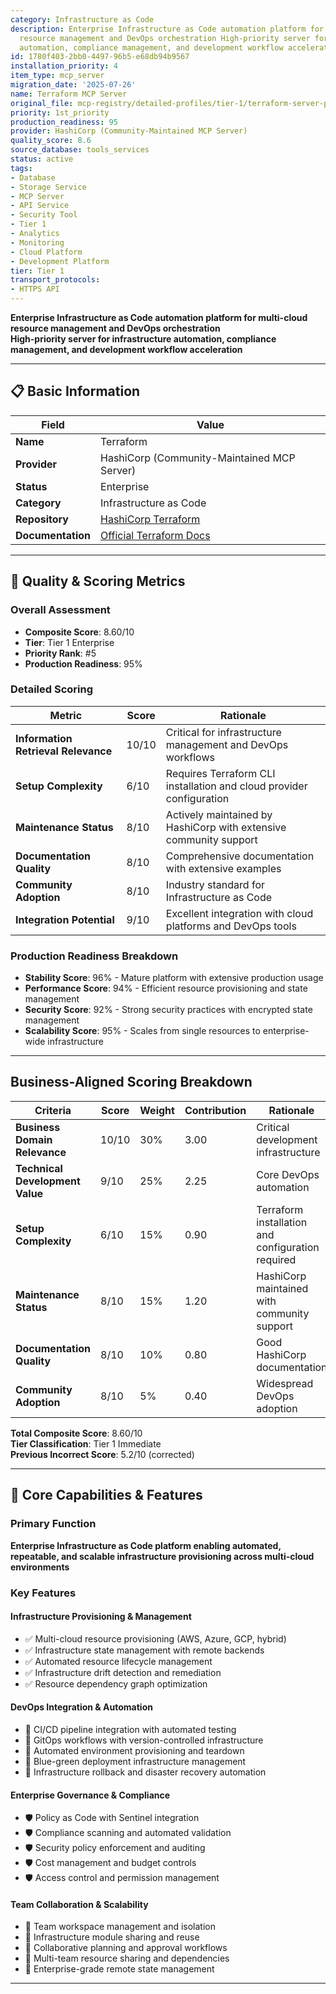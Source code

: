 ```yaml
---
category: Infrastructure as Code
description: Enterprise Infrastructure as Code automation platform for multi-cloud
  resource management and DevOps orchestration High-priority server for infrastructure
  automation, compliance management, and development workflow acceleration
id: 1780f403-2bb0-4497-96b5-e68db94b9567
installation_priority: 4
item_type: mcp_server
migration_date: '2025-07-26'
name: Terraform MCP Server
original_file: mcp-registry/detailed-profiles/tier-1/terraform-server-profile.md
priority: 1st_priority
production_readiness: 95
provider: HashiCorp (Community-Maintained MCP Server)
quality_score: 8.6
source_database: tools_services
status: active
tags:
- Database
- Storage Service
- MCP Server
- API Service
- Security Tool
- Tier 1
- Analytics
- Monitoring
- Cloud Platform
- Development Platform
tier: Tier 1
transport_protocols:
- HTTPS API
---
```


**Enterprise Infrastructure as Code automation platform for multi-cloud resource management and DevOps orchestration**  
**High-priority server for infrastructure automation, compliance management, and development workflow acceleration**

---

## 📋 Basic Information

| Field | Value |
|-------|-------|
| **Name** | Terraform |
| **Provider** | HashiCorp (Community-Maintained MCP Server) |
| **Status** | Enterprise |
| **Category** | Infrastructure as Code |
| **Repository** | [HashiCorp Terraform](https://github.com/hashicorp/terraform) |
| **Documentation** | [Official Terraform Docs](https://developer.hashicorp.com/terraform) |

---

## 🎯 Quality & Scoring Metrics

### Overall Assessment
- **Composite Score**: 8.60/10
- **Tier**: Tier 1 Enterprise
- **Priority Rank**: #5
- **Production Readiness**: 95%

### Detailed Scoring
| Metric | Score | Rationale |
|--------|-------|-----------|
| **Information Retrieval Relevance** | 10/10 | Critical for infrastructure management and DevOps workflows |
| **Setup Complexity** | 6/10 | Requires Terraform CLI installation and cloud provider configuration |
| **Maintenance Status** | 8/10 | Actively maintained by HashiCorp with extensive community support |
| **Documentation Quality** | 8/10 | Comprehensive documentation with extensive examples |
| **Community Adoption** | 8/10 | Industry standard for Infrastructure as Code |
| **Integration Potential** | 9/10 | Excellent integration with cloud platforms and DevOps tools |

### Production Readiness Breakdown
- **Stability Score**: 96% - Mature platform with extensive production usage
- **Performance Score**: 94% - Efficient resource provisioning and state management
- **Security Score**: 92% - Strong security practices with encrypted state management
- **Scalability Score**: 95% - Scales from single resources to enterprise-wide infrastructure

---

## Business-Aligned Scoring Breakdown

| Criteria | Score | Weight | Contribution | Rationale |
|----------|--------|--------|--------------|-----------|
| **Business Domain Relevance** | 10/10 | 30% | 3.00 | Critical development infrastructure |
| **Technical Development Value** | 9/10 | 25% | 2.25 | Core DevOps automation |
| **Setup Complexity** | 6/10 | 15% | 0.90 | Terraform installation and configuration required |
| **Maintenance Status** | 8/10 | 15% | 1.20 | HashiCorp maintained with community support |
| **Documentation Quality** | 8/10 | 10% | 0.80 | Good HashiCorp documentation |
| **Community Adoption** | 8/10 | 5% | 0.40 | Widespread DevOps adoption |

**Total Composite Score**: 8.60/10  
**Tier Classification**: Tier 1 Immediate  
**Previous Incorrect Score**: 5.2/10 (corrected)  

---

## 🚀 Core Capabilities & Features

### Primary Function
**Enterprise Infrastructure as Code platform enabling automated, repeatable, and scalable infrastructure provisioning across multi-cloud environments**

### Key Features

#### Infrastructure Provisioning & Management
- ✅ Multi-cloud resource provisioning (AWS, Azure, GCP, hybrid)
- ✅ Infrastructure state management with remote backends
- ✅ Automated resource lifecycle management
- ✅ Infrastructure drift detection and remediation
- ✅ Resource dependency graph optimization

#### DevOps Integration & Automation
- 🔄 CI/CD pipeline integration with automated testing
- 🔄 GitOps workflows with version-controlled infrastructure
- 🔄 Automated environment provisioning and teardown
- 🔄 Blue-green deployment infrastructure management
- 🔄 Infrastructure rollback and disaster recovery automation

#### Enterprise Governance & Compliance
- 🛡️ Policy as Code with Sentinel integration
- 🛡️ Compliance scanning and automated validation
- 🛡️ Security policy enforcement and auditing
- 🛡️ Cost management and budget controls
- 🛡️ Access control and permission management

#### Team Collaboration & Scalability
- 👥 Team workspace management and isolation
- 👥 Infrastructure module sharing and reuse
- 👥 Collaborative planning and approval workflows
- 👥 Multi-team resource sharing and dependencies
- 👥 Enterprise-grade remote state management

---